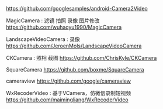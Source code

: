 https://github.com/googlesamples/android-Camera2Video

MagicCamera : 滤镜 拍照 录像 图片修改
https://github.com/wuhaoyu1990/MagicCamera

LandscapeVideoCamera : 录像
https://github.com/JeroenMols/LandscapeVideoCamera

CKCamera : 照相 截图
https://github.com/ChrisKyle/CKCamera

SquareCamera
https://github.com/boxme/SquareCamera

cameraview
https://github.com/google/cameraview

WxRecoderVideo : 基于VCamera，仿微信录制短视频
https://github.com/maimingliang/WxRecoderVideo
